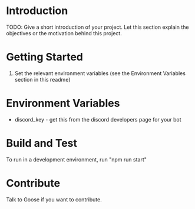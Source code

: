 # Introduction

TODO: Give a short introduction of your project. Let this section explain the objectives or the motivation behind this project.

# Getting Started

1. Set the relevant environment variables (see the Environment Variables section in this readme)

# Environment Variables

- discord_key - get this from the discord developers page for your bot

# Build and Test

To run in a development environment, run "npm run start"

# Contribute

Talk to Goose if you want to contribute.
